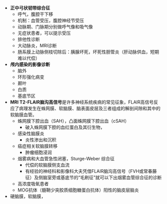 - **正中弓状韧带综合征**
	- 呼气，腹腔干下移
	- 机制：血管受压，腹腔神经节受压
	- 动脉期、门脉期分别做呼气像和吸气像
	- 无症状患者，可以提示受压
	- 排他性诊断
	- 大动脉炎，MRI诊断
	- 肠系膜上动脉侧枝切除后：胰腺坏死，坏死性胆管炎（肝动脉供血，短期难以代偿）
- **颅内感染的影像诊断**
	- 脑外
	- 环形强化病变
	- 颞叶
	- 白质
	- 基底节区
- **MRI T2-FLAIR脑沟高信号**是许多神经系统疾病的常见征象，FLAIR高信号反应了病理发生在蛛网膜、软脑膜、脑表面皮层及三者组成的解剖间隙和其中的软脑膜血管。
	- 蛛网膜下腔出血（SAH），凸面蛛网膜下腔出血（cSAH）
		- 破入蛛网膜下腔的血红蛋白及其衍生物，
	- 感染性脑膜炎
		- 炎性渗出和沉积
	- 癌症相关软脑膜转移
		- 肿瘤细胞浸润
	- 烟雾病和大血管急性闭塞，Sturge-Weber 综合征
		- 代偿的软脑膜侧支血流
		- 有经验的神经科和影像科大夫凭借FLAIR脑沟高信号（FVH或常春藤征）及侧脑室旁或基底节的“毛刷征”就可以下出烟雾血管综合征的诊断
	- 高浓度吸氧患者
	- MOG抗体（髓鞘少突胶质细胞糖蛋白抗体）阳性的脑皮层脑炎
- 硬脑膜，软脑膜，